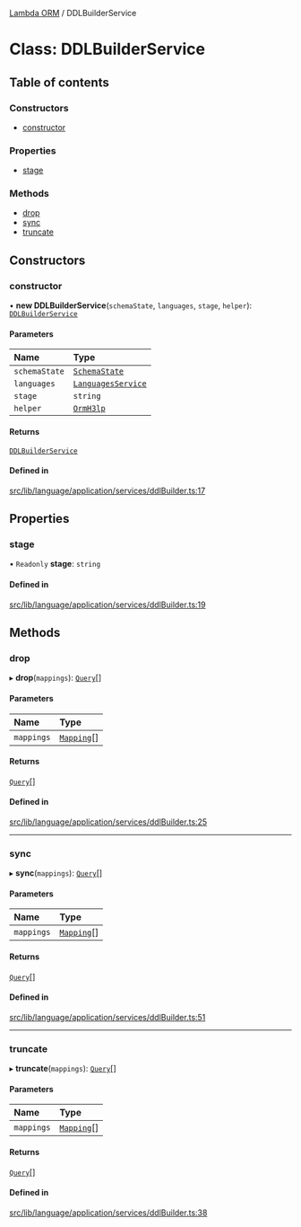 [Lambda ORM](../README.md) / DDLBuilderService

# Class: DDLBuilderService

## Table of contents

### Constructors

- [constructor](DDLBuilderService.md#constructor)

### Properties

- [stage](DDLBuilderService.md#stage)

### Methods

- [drop](DDLBuilderService.md#drop)
- [sync](DDLBuilderService.md#sync)
- [truncate](DDLBuilderService.md#truncate)

## Constructors

### constructor

• **new DDLBuilderService**(`schemaState`, `languages`, `stage`, `helper`): [`DDLBuilderService`](DDLBuilderService.md)

#### Parameters

| Name | Type |
| :------ | :------ |
| `schemaState` | [`SchemaState`](SchemaState.md) |
| `languages` | [`LanguagesService`](LanguagesService.md) |
| `stage` | `string` |
| `helper` | [`OrmH3lp`](OrmH3lp.md) |

#### Returns

[`DDLBuilderService`](DDLBuilderService.md)

#### Defined in

[src/lib/language/application/services/ddlBuilder.ts:17](https://github.com/lambda-orm/lambdaorm/blob/a325a8bfd247476a2a5a3858f703e67cd5d370c3/src/lib/language/application/services/ddlBuilder.ts#L17)

## Properties

### stage

• `Readonly` **stage**: `string`

#### Defined in

[src/lib/language/application/services/ddlBuilder.ts:19](https://github.com/lambda-orm/lambdaorm/blob/a325a8bfd247476a2a5a3858f703e67cd5d370c3/src/lib/language/application/services/ddlBuilder.ts#L19)

## Methods

### drop

▸ **drop**(`mappings`): [`Query`](Query.md)[]

#### Parameters

| Name | Type |
| :------ | :------ |
| `mappings` | [`Mapping`](../interfaces/Mapping.md)[] |

#### Returns

[`Query`](Query.md)[]

#### Defined in

[src/lib/language/application/services/ddlBuilder.ts:25](https://github.com/lambda-orm/lambdaorm/blob/a325a8bfd247476a2a5a3858f703e67cd5d370c3/src/lib/language/application/services/ddlBuilder.ts#L25)

___

### sync

▸ **sync**(`mappings`): [`Query`](Query.md)[]

#### Parameters

| Name | Type |
| :------ | :------ |
| `mappings` | [`Mapping`](../interfaces/Mapping.md)[] |

#### Returns

[`Query`](Query.md)[]

#### Defined in

[src/lib/language/application/services/ddlBuilder.ts:51](https://github.com/lambda-orm/lambdaorm/blob/a325a8bfd247476a2a5a3858f703e67cd5d370c3/src/lib/language/application/services/ddlBuilder.ts#L51)

___

### truncate

▸ **truncate**(`mappings`): [`Query`](Query.md)[]

#### Parameters

| Name | Type |
| :------ | :------ |
| `mappings` | [`Mapping`](../interfaces/Mapping.md)[] |

#### Returns

[`Query`](Query.md)[]

#### Defined in

[src/lib/language/application/services/ddlBuilder.ts:38](https://github.com/lambda-orm/lambdaorm/blob/a325a8bfd247476a2a5a3858f703e67cd5d370c3/src/lib/language/application/services/ddlBuilder.ts#L38)
